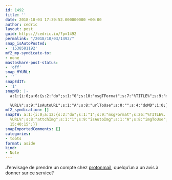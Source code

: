 ```yaml
---
id: 1492
title: ''
date: 2018-10-03 17:39:52.000000000 +00:00
author: cedric
layout: post
guid: https://cedric.io/?p=1492
permalink: "/2018/10/03/1492/"
snap_isAutoPosted:
- '1538581192'
mf2_mp-syndicate-to:
- none
mastoshare-post-status:
- 'off'
snap_MYURL:
- ''
snapEdIT:
- '1'
snapMD: |-
  a:1:{i:0;a:6:{s:2:"do";s:1:"0";s:10:"msgTFormat";s:7:"%TITLE%";s:9:"msgFormat";s:19:"%FULLTEXT%

  %URL%";s:9:"isAutoURL";s:1:"A";s:8:"urlToUse";s:0:"";s:4:"doMD";i:0;}}"
mf2_syndication: []
snapTW: a:1:{i:0;a:12:{s:2:"do";s:1:"1";s:9:"msgFormat";s:26:"%TITLE%. %EXCERPT% -
  %URL%";s:8:"attchImg";s:1:"1";s:9:"isAutoImg";s:1:"A";s:8:"imgToUse";s:0:"";s:9:"isAutoURL";s:1:"A";s:8:"urlToUse";s:0:"";s:4:"doTW";i:0;s:8:"isPosted";s:1:"1";s:4:"pgID";s:19:"1047511657377910784";s:7:"postURL";s:53:"https://twitter.com/akyrho/status/1047511657377910784";s:5:"pDate";s:19:"2018-10-03
  15:40:15";}}
snapImportedComments: []
categories:
- toots
format: aside
kind:
- Note
---
```

J&rsquo;envisage de prendre un compte chez [protonmail](https://protonmail.com/fr/), quelqu&rsquo;un a un avis à donner sur ce service?